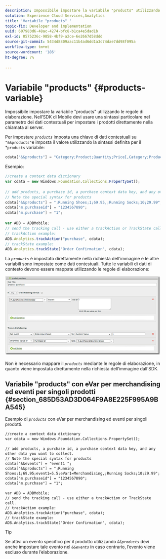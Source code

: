 ```yaml
---
description: Impossibile impostare la variabile "products" utilizzando le regole di elaborazione. Nell’SDK di Mobile devi usare una sintassi particolare nel parametro dei dati contestuali per impostare i prodotti direttamente nella chiamata al server.
solution: Experience Cloud Services,Analytics
title: 'Variabile "products" '
topic-fix: Developer and implementation
uuid: 607983d6-48ac-4274-bfc8-b1ca4e5dad1b
exl-id: 0575236c-9858-4bf9-a2ce-6e2667d58ddd
source-git-commit: 5434d8809aac11b4ad6dd1a3c74dae7dd98f095a
workflow-type: tm+mt
source-wordcount: '186'
ht-degree: 7%

---
```


# Variabile &quot;products&quot;  {#products-variable}

Impossibile impostare la variabile &quot;products&quot; utilizzando le regole di elaborazione. Nell’SDK di Mobile devi usare una sintassi particolare nel parametro dei dati contestuali per impostare i prodotti direttamente nella chiamata al server.

Per impostare *`products`* imposta una chiave di dati contestuali su `"&&products"`e imposta il valore utilizzando la sintassi definita per il *`products` variabile:

```js
cdata["&&products"] = "Category;Product;Quantity;Price[,Category;Product;Quantity;Price]";
```

Esempio:

```js
//create a context data dictionary 
var cdata = new Windows.Foundation.Collections.PropertySet(); 
 
// add products, a purchase id, a purchase context data key, and any other data you want to collect. 
// Note the special syntax for products 
cdata["&&products"] = ";Running Shoes;1;69.95,;Running Socks;10;29.99"; 
cdata["m.purchaseid"] = "1234567890"; 
cdata["m.purchase"] = "1"; 
 
var ADB = ADBMobile; 
// send the tracking call - use either a trackAction or TrackState call. 
// trackAction example: 
ADB.Analytics.trackAction("purchase", cdata); 
// trackState example: 
ADB.Analytics.trackState("Order Confirmation", cdata);
```

La *`products`* è impostato direttamente nella richiesta dell’immagine e le altre variabili sono impostate come dati contestuali. Tutte le variabili di dati di contesto devono essere mappate utilizzando le regole di elaborazione:

![](assets/products-procrules.png)

Non è necessario mappare il *`products`* mediante le regole di elaborazione, in quanto viene impostata direttamente nella richiesta dell’immagine dall’SDK.

## Variabile &quot;products&quot; con eVar per merchandising ed eventi per singoli prodotti {#section_685D53AD3D064F9A8E225F995A9BA545}

Esempio di *`products`* con eVar per merchandising ed eventi per singoli prodotti.

```
//create a context data dictionary 
var cdata = new Windows.Foundation.Collections.PropertySet(); 
  
// add products, a purchase id, a purchase context data key, and any other data you want to collect. 
// Note the special syntax for products 
cdata["&&events"] = "event1 "; 
cdata["&&products"] = ";Running Shoes;1;69.95;event1=5.5;eVar1=Merchandising,;Running Socks;10;29.99"; 
cdata["m.purchaseid"] = "1234567890"; 
cdata["m.purchase"] = "1"; 
  
var ADB = ADBMobile; 
// send the tracking call - use either a trackAction or TrackState call. 
// trackAction example: 
ADB.Analytics.trackAction("purchase", cdata); 
// trackState example: 
ADB.Analytics.trackState("Order Confirmation", cdata);
```

>[!TIP]
>
>Se attivi un evento specifico per il prodotto utilizzando *`&&products`* devi anche impostare tale evento nel *`&&events`* in caso contrario, l’evento viene escluso durante l’elaborazione.
